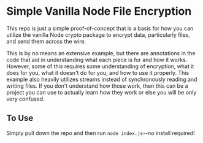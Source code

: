 # Simple Vanilla Node File Encryption

This repo is just a simple proof-of-concept that is a basis for how you can utilize the vanilla Node crypto package to encrypt data, particularly files, and send them across the wire.

This is by no means an extensive example, but there are annotations in the code that aid in understanding what each piece is for and how it works.  However, some of this requires some understanding of encryption, what it does for you, what it doesn't do for you, and how to use it properly.  This example also heavily utilizes streams instead of synchronously reading and writing files.  If you don't understand how those work, then this can be a project you can use to actually learn how they work or else you will be only very confused.

## To Use

Simply pull down the repo and then run `node index.js`--no install required!

